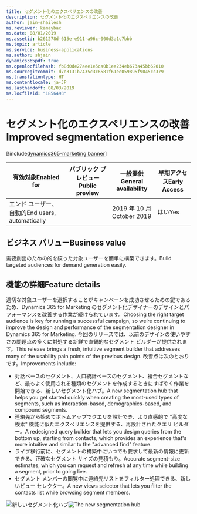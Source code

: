 ```yaml
---
title: セグメント化のエクスペリエンスの改善
description: セグメント化のエクスペリエンスの改善
author: jain-shailesh
ms.reviewer: kamaybac
ms.date: 08/01/2019
ms.assetid: b261278d-615e-e911-a96c-000d3a1c7bbb
ms.topic: article
ms.service: business-applications
ms.author: shjain
dynamics365pdf: true
ms.openlocfilehash: fb8d0de27aee1e5ca0b1ea234eb673a45bb62010
ms.sourcegitcommit: d7e3131b7435c3c6581f61ee059895f9045cc379
ms.translationtype: HT
ms.contentlocale: ja-JP
ms.lasthandoff: 08/03/2019
ms.locfileid: "1856493"
---
```

# <a name="improved-segmentation-experience"></a><span data-ttu-id="eb8d5-103">セグメント化のエクスペリエンスの改善</span><span class="sxs-lookup"><span data-stu-id="eb8d5-103">Improved segmentation experience</span></span>
[!include[dynamics365-marketing banner](../includes/dynamics365-marketing.md)]

| <span data-ttu-id="eb8d5-104">有効対象</span><span class="sxs-lookup"><span data-stu-id="eb8d5-104">Enabled for</span></span>    |  <span data-ttu-id="eb8d5-105">パブリック プレビュー</span><span class="sxs-lookup"><span data-stu-id="eb8d5-105">Public preview</span></span> | <span data-ttu-id="eb8d5-106">一般提供</span><span class="sxs-lookup"><span data-stu-id="eb8d5-106">General availability</span></span> | <span data-ttu-id="eb8d5-107">早期アクセス</span><span class="sxs-lookup"><span data-stu-id="eb8d5-107">Early Access</span></span> |
| ---------- | ---------- |---------- |---------- |
|<span data-ttu-id="eb8d5-108">エンド ユーザー、自動的</span><span class="sxs-lookup"><span data-stu-id="eb8d5-108">End users, automatically</span></span>|| <span data-ttu-id="eb8d5-109">2019 年 10 月</span><span class="sxs-lookup"><span data-stu-id="eb8d5-109">October 2019</span></span>|<span data-ttu-id="eb8d5-110">はい</span><span class="sxs-lookup"><span data-stu-id="eb8d5-110">Yes</span></span> |


## <a name="business-value"></a><span data-ttu-id="eb8d5-111">ビジネス バリュー</span><span class="sxs-lookup"><span data-stu-id="eb8d5-111">Business value</span></span>
<!-- bv start -->
<span data-ttu-id="eb8d5-112">需要創出のための的を絞った対象ユーザーを簡単に構築できます。</span><span class="sxs-lookup"><span data-stu-id="eb8d5-112">Build targeted audiences for demand generation easily.</span></span>
<!-- bv end -->



## <a name="feature-details"></a><span data-ttu-id="eb8d5-113">機能の詳細</span><span class="sxs-lookup"><span data-stu-id="eb8d5-113">Feature details</span></span>
<!--feature detail start -->
<span data-ttu-id="eb8d5-114">適切な対象ユーザーを選択することがキャンペーンを成功させるための鍵であるため、Dynamics 365 for Marketing のセグメント化デザイナーのデザインとパフォーマンスを改善する作業が続けられています。</span><span class="sxs-lookup"><span data-stu-id="eb8d5-114">Choosing the right target audience is key for running a successful campaign, so we’re continuing to improve the design and performance of the segmentation designer in Dynamics 365 for Marketing.</span></span> <span data-ttu-id="eb8d5-115">今回のリリースでは、以前のデザインの使いやすさの問題点の多くに対処する新鮮で直観的なセグメント ビルダーが提供されます。</span><span class="sxs-lookup"><span data-stu-id="eb8d5-115">This release brings a fresh, intuitive segment builder that addresses many of the usability pain points of the previous design.</span></span> <span data-ttu-id="eb8d5-116">改善点は次のとおりです。</span><span class="sxs-lookup"><span data-stu-id="eb8d5-116">Improvements include:</span></span>

- <span data-ttu-id="eb8d5-117">対話ベースのセグメント、人口統計ベースのセグメント、複合セグメントなど、最もよく使用される種類のセグメントを作成するときにすばやく作業を開始できる、新しいセグメント化ハブ。</span><span class="sxs-lookup"><span data-stu-id="eb8d5-117">A new segmentation hub that helps you get started quickly when creating the most-used types of segments, such as interaction-based, demographics-based, and compound segments.</span></span>
- <span data-ttu-id="eb8d5-118">連絡先から始めてボトムアップでクエリを設計でき、より直感的で "高度な検索" 機能に似たエクスペリエンスを提供する、再設計されたクエリ ビルダー。</span><span class="sxs-lookup"><span data-stu-id="eb8d5-118">A redesigned query builder that lets you design queries from the bottom up, starting from contacts, which provides an experience that's more intuitive and similar to the "advanced find" feature.</span></span>
- <span data-ttu-id="eb8d5-119">ライブ移行前に、セグメントの構築中にいつでも要求して最新の情報に更新できる、正確なセグメント サイズの見積もり。</span><span class="sxs-lookup"><span data-stu-id="eb8d5-119">Accurate segment-size estimates, which you can request and refresh at any time while building a segment, prior to going live.</span></span>
- <span data-ttu-id="eb8d5-120">セグメント メンバーの閲覧中に連絡先リストをフィルター処理できる、新しいビュー セレクター。</span><span class="sxs-lookup"><span data-stu-id="eb8d5-120">A new views selector that lets you filter the contacts list while browsing segment members.</span></span>

<span data-ttu-id="eb8d5-121">![新しいセグメント化ハブ](media/segment-hero.jpg "新しいセグメント化ハブ")</span><span class="sxs-lookup"><span data-stu-id="eb8d5-121">![The new segmentation hub](media/segment-hero.jpg "The new segmentation hub")</span></span>
<!--feature detail end -->


<!-- Picture 1 -->











